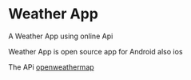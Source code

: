 # Weather App

A Weather App using online Api

Weather App is open source app for Android also ios

The APi [openweathermap](https://openweathermap.org)


